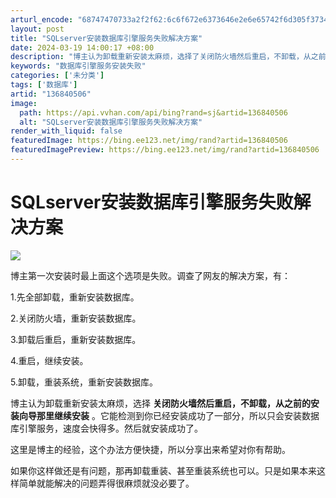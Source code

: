 ```yaml
---
arturl_encode: "68747470733a2f2f62:6c6f672e6373646e2e6e65742f6d305f37343239333033332f:61727469636c652f64657461696c732f313336383430353036"
layout: post
title: "SQLserver安装数据库引擎服务失败解决方案"
date: 2024-03-19 14:00:17 +08:00
description: "博主认为卸载重新安装太麻烦，选择了关闭防火墙然后重启，不卸载，从之前的安装向导那里继续安装。它能检测"
keywords: "数据库引擎服务安装失败"
categories: ['未分类']
tags: ['数据库']
artid: "136840506"
image:
  path: https://api.vvhan.com/api/bing?rand=sj&artid=136840506
  alt: "SQLserver安装数据库引擎服务失败解决方案"
render_with_liquid: false
featuredImage: https://bing.ee123.net/img/rand?artid=136840506
featuredImagePreview: https://bing.ee123.net/img/rand?artid=136840506
---
```


# SQLserver安装数据库引擎服务失败解决方案

![](https://i-blog.csdnimg.cn/blog_migrate/fc6e4c10a8009b4080ca4fa2c85e1409.png)

博主第一次安装时最上面这个选项是失败。调查了网友的解决方案，有：

1.先全部卸载，重新安装数据库。

2.关闭防火墙，重新安装数据库。

3.卸载后重启，重新安装数据库。

4.重启，继续安装。

5.卸载，重装系统，重新安装数据库。

博主认为卸载重新安装太麻烦，选择
**关闭防火墙然后重启，不卸载，从之前的安装向导那里继续安装**
。它能检测到你已经安装成功了一部分，所以只会安装数据库引擎服务，速度会快得多。然后就安装成功了。

这里是博主的经验，这个办法方便快捷，所以分享出来希望对你有帮助。

如果你这样做还是有问题，那再卸载重装、甚至重装系统也可以。只是如果本来这样简单就能解决的问题弄得很麻烦就没必要了。